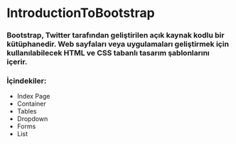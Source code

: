# IntroductionToBootstrap
### Bootstrap, Twitter tarafından geliştirilen açık kaynak kodlu bir kütüphanedir. Web sayfaları veya uygulamaları geliştirmek için kullanılabilecek HTML ve CSS tabanlı tasarım şablonlarını içerir.
### İçindekiler:
<ul>
<li>Index Page</li>
<li>Container</li>
<li>Tables</li>
<li>Dropdown</li>
<li>Forms</li>
<li>List</li>
</ul>

